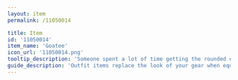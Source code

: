 ```yaml
---
layout: item
permalink: /11050014

title: Item
id: '11050014'
item_name: 'Goatee'
icon_url: '11050014.png'
tooltip_description: 'Someone spent a lot of time getting the rounded edges of this facial hair just so.'
guide_description: 'Outfit items replace the look of your gear when equipped.'
---
```

